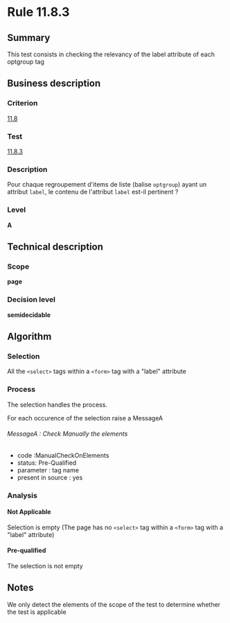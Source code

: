 # Rule 11.8.3
## Summary

This test consists in checking the relevancy of the label attribute of
each optgroup tag

## Business description

### Criterion

[11.8](http://references.modernisation.gouv.fr/referentiel-technique-0#crit-11-8)

### Test

[11.8.3](http://references.modernisation.gouv.fr/referentiel-technique-0#test-11-8-3)

### Description

Pour chaque regroupement d'items de liste (balise `optgroup`) ayant un attribut `label`, le contenu de l'attribut `label` est-il pertinent ?

### Level

**A**

## Technical description

### Scope

**page**

### Decision level

**semidecidable**

## Algorithm

### Selection

All the `<select>` tags within a `<form>` tag with a "label" attribute

### Process

The selection handles the process.

For each occurence of the selection raise a MessageA

###### MessageA : Check Manually the elements

-   code :ManualCheckOnElements
-   status: Pre-Qualified
-   parameter : tag name
-   present in source : yes

### Analysis

#### Not Applicable

Selection is empty (The page has no `<select>` tag within a `<form>` tag
with a "label" attribute)

#### Pre-qualified

The selection is not empty

## Notes

We only detect the elements of the scope of the test to determine
whether the test is applicable
